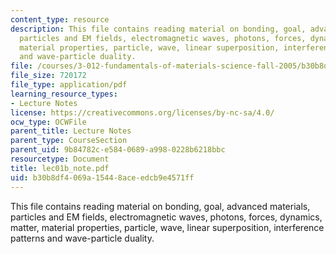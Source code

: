 ```yaml
---
content_type: resource
description: This file contains reading material on bonding, goal, advanced materials,
  particles and EM fields, electromagnetic waves, photons, forces, dynamics, matter,
  material properties, particle, wave, linear superposition, interference patterns
  and wave-particle duality.
file: /courses/3-012-fundamentals-of-materials-science-fall-2005/b30b8df4069a15448aceedcb9e4571ff_lec01b_note.pdf
file_size: 720172
file_type: application/pdf
learning_resource_types:
- Lecture Notes
license: https://creativecommons.org/licenses/by-nc-sa/4.0/
ocw_type: OCWFile
parent_title: Lecture Notes
parent_type: CourseSection
parent_uid: 9b84782c-e584-0689-a998-0228b6218bbc
resourcetype: Document
title: lec01b_note.pdf
uid: b30b8df4-069a-1544-8ace-edcb9e4571ff
---
```

This file contains reading material on bonding, goal, advanced materials, particles and EM fields, electromagnetic waves, photons, forces, dynamics, matter, material properties, particle, wave, linear superposition, interference patterns and wave-particle duality.
